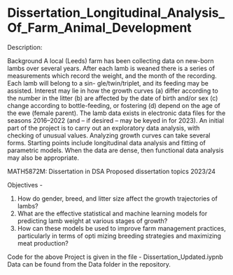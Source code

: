 # Dissertation_Longitudinal_Analysis_Of_Farm_Animal_Development

Description:

Background
A local (Leeds) farm has been collecting data on new-born lambs over several
years. After each lamb is weaned there is a series of measurements which record
the weight, and the month of the recording. Each lamb will belong to a sin-
gle/twin/triplet, and its feeding may be assisted. Interest may lie in how the
growth curves
(a) differ according to the number in the litter
(b) are affected by the date of birth and/or sex
(c) change according to bottle-feeding, or fostering
(d) depend on the age of the ewe (female parent).
The lamb data exists in electronic data files for the seasons 2016–2022 (and – if
desired – may be keyed in for 2023). An initial part of the project is to carry out
an exploratory data analysis, with checking of unusual values. Analyzing growth
curves can take several forms. Starting points include longitudinal data analysis
and fitting of parametric models. When the data are dense, then functional data
analysis may also be appropriate.

MATH5872M: Dissertation in DSA Proposed dissertation topics 2023/24

Objectives - 
1. How do gender, breed, and litter size affect the growth trajectories of lambs?
2. What are the effective statistical and machine learning models for predicting lamb weight at various
 stages of growth?
3. How can these models be used to improve farm management practices, particularly in terms of opti
mizing breeding strategies and maximizing meat production?

Code for the above Project is given in the file - Dissertation_Updated.iypnb
Data can be found from the Data folder in the repository.
